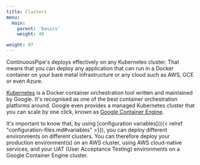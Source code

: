 ```yaml
---
title: Clusters
menu:
  main:
    parent: 'basics'
    weight: 40

weight: 97
---
```

ContinuousPipe's deploys effectively on any Kubernetes cluster. That means that you can deploy any application that can run in a Docker container on your bare metal infrastructure or any cloud such as AWS, GCE or even Azure.

[Kubernetes](https://kubernetes.io) is a Docker container orchestration tool written and maintained by Google. It's recognised as one of the best container orchestration platforms around. Google even provides a managed Kubernetes cluster that you can scale by one click, known as [Google Container Engine](https://cloud.google.com/container-engine/).

It's important to know that, by using [configuration variables]({{< relref "configuration-files.md#variables" >}}), you can deploy different environments on different clusters. You can therefore deploy your production environment(s) on an AWS cluster, using AWS cloud-native services, and your UAT (User Acceptance Testing) environments on a Google Container Engine cluster.
